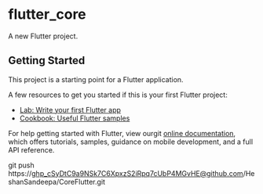 # flutter_core

A new Flutter project.

## Getting Started

This project is a starting point for a Flutter application.

A few resources to get you started if this is your first Flutter project:

- [Lab: Write your first Flutter app](https://flutter.dev/docs/get-started/codelab)
- [Cookbook: Useful Flutter samples](https://flutter.dev/docs/cookbook)

For help getting started with Flutter, view ourgit
[online documentation](https://flutter.dev/docs), which offers tutorials,
samples, guidance on mobile development, and a full API reference.

git push https://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@github.com/HeshanSandeepa/CoreFlutter.git